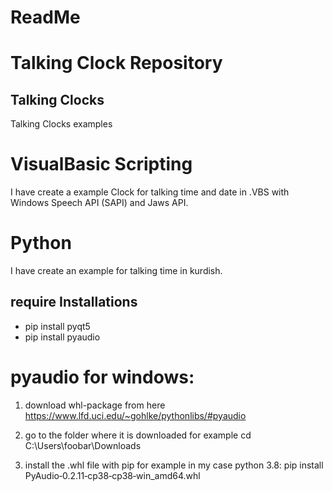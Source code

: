 # ReadMe
# Talking Clock Repository
## Talking Clocks
Talking Clocks examples

# VisualBasic Scripting
I have create a example Clock for talking time and date in .VBS with Windows Speech API (SAPI) and Jaws API.

# Python
I have create an example for talking time in kurdish.

## require Installations
- pip install pyqt5
- pip install pyaudio

# pyaudio for windows:
1. download whl-package from here
https://www.lfd.uci.edu/~gohlke/pythonlibs/#pyaudio

2. go to the folder where it is downloaded for example cd C:\Users\foobar\Downloads

3. install the .whl file with pip for example in my case python 3.8:
pip install PyAudio‑0.2.11‑cp38‑cp38‑win_amd64.whl